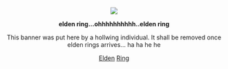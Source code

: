 <div align="center">
  <br />
  <p>
    <img
      width="auto"
      src="https://rohanharikumar.com/assets/img/hidetaka.jpg"
    />
  </p>
  <p><strong>elden ring...ohhhhhhhhhh..elden ring</strong></p>
  <p>
    This banner was put here by a hollwing individual. It shall be removed once elden rings arrives... ha ha he he
  </p>
  <p>
    <a href="#">Elden</a>
    <a href="#">Ring</a>
  </p>
</div>
